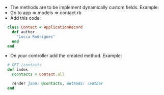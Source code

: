 - The methods are to be implement dynamically custom fields. Example:
- Go to app => models => contact.rb
- Add this code:

```ruby
  class Contact < ApplicationRecord
    def author
      "Lucca Rodrigues"
    end
  end
```

- On your controller add the created method. Example:

```ruby
  # GET /contacts
  def index
    @contacts = Contact.all

    render json: @contacts, methods: :author
  end
```
